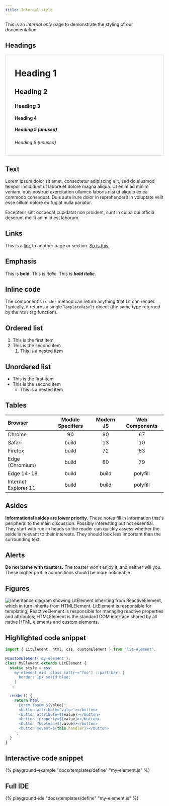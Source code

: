 ```yaml
---
title: Internal style
---
```


This is an _internal only_ page to demonstrate the styling of our documentation.

## Headings

<div style="padding:0 2em; border:2px solid #eaeaea;">

# Heading 1
## Heading 2
### Heading 3
#### Heading 4
##### Heading 5 (unused)
###### Heading 6 (unused)

</div>

## Text

Lorem ipsum dolor sit amet, consectetur adipiscing elit, sed do eiusmod tempor incididunt ut labore et dolore magna aliqua. Ut enim ad minim veniam, quis nostrud exercitation ullamco laboris nisi ut aliquip ex ea commodo consequat.
Duis aute irure dolor in reprehenderit in voluptate velit esse cillum dolore eu fugiat nulla pariatur.

Excepteur sint occaecat cupidatat non proident, sunt in culpa qui officia deserunt mollit anim id est laborum.

## Links

This is a [link](#) to another page or section. [So is this](#).

## Emphasis

This is **bold**.
This is *italic*.
This is ***bold italic***.

## Inline code

The component's `render` method can return anything that Lit can render.
Typically, it returns a single `TemplateResult` object (the same type returned
by the `html` tag function).

## Ordered list

1. This is the first item
2. This is the second item
   1. This is a nested item

## Unordered list

- This is the first item
- This is the second item
   - This is a nested item

## Tables

| Browser  | Module Specifiers     | Modern JS      | Web Components       |
|:---------|:---------------------:|:--------------:|:--------------------:|
| Chrome   | 90                    | 80             | 67                   |
| Safari   | build                 | 13             | 10                   |
| Firefox  | build                 | 72             | 63                   |
| Edge (Chromium) | build          | 80             | 79                   |
| Edge 14-18 | build               | build          | polyfill             |
| Internet Explorer 11 | build     | build          | polyfill             |

## Asides

<div class="alert alert-info">

**Informational asides are lower priority.** These notes fill in information
that's peripheral to the main discussion. Possibly interesting but not
essential. They start with run-in heads so the reader can quickly assess whether
the aside is relevant to their interests. They should look less important than
the surrounding text.

</div>

## Alerts

<div class="alert alert-warning">

**Do not bathe with toasters.** The toaster won't enjoy it, and neither will you. These higher profile admonitions should be more noticeable.

</div>

## Figures

![Inheritance diagram showing LitElement inheriting from ReactiveElement, which in turn inherits from HTMLElement. LitElement is responsible for templating; ReactiveElement is responsible for managing reactive properties and attributes; HTMLElement is the standard DOM interface shared by all native HTML elements and custom elements.](/images/guide/components/lit-element-inheritance.png)

## Highlighted code snippet

```ts
import { LitElement, html, css, customElement } from 'lit-element';

@customElement('my-element');
class MyElement extends LitElement {
  static style = css`
    my-element #id .class [attr~="foo"] ::part(bar) {
      border: 1px solid blue;
    }
  `;

  render() {
    return html`
      Lorem ipsum ${value}!
      <button attribute="value"></button>
      <button attribute=${value}></button>
      <button .property=${value}></button>
      <button ?boolean=${value}></button>
      <button @event=${this.handler}></button>
    `;
  }
}
```

## Interactive code snippet

{% playground-example "docs/templates/define" "my-element.js" %}

## Full IDE

{% playground-ide "docs/templates/define" "my-element.js" %}
